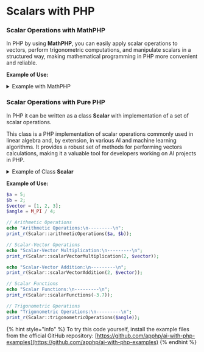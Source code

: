 # Scalars with PHP

### Scalar Operations with MathPHP

In PHP by using **MathPHP**, you can easily apply scalar operations to vectors, perform trigonometric computations, and manipulate scalars in a structured way, making mathematical programming in PHP more convenient and reliable.

**Example of Use:**

<details>

<summary>Example with MathPHP</summary>

```php
use MathPHP\Arithmetic;
use MathPHP\Exception\BadParameterException;

echo "Arithmetic Operations in MathPHP\n";
echo "---------------------------------\n";

// Example 1: Nth Root Calculation
$x = 27;
$n = 3;
echo "Cube Root of $x: " . Arithmetic::root($x, $n) . "\n";

// Example 2: Cube Root
$x = -27;
echo "Cube Root of $x: " . Arithmetic::cubeRoot($x) . "\n";

// Example 3: Integer Square Root
try {
    $x = 17;
    echo "Integer Square Root of $x: " . Arithmetic::isqrt($x) . "\n";
} catch (BadParameterException $e) {
    echo "Error: " . $e->getMessage() . "\n";
}

// Example 4: Digit Sum
$x = 5031;
echo "Digit Sum of $x: " . Arithmetic::digitSum($x) . "\n";

// Example 5: Digital Root
$x = 65536;
echo "Digital Root of $x: " . Arithmetic::digitalRoot($x) . "\n";

// Example 6: Almost Equal
$a = 1.00000000001;
$b = 1.00000000002;
echo "Are $a and $b almost equal? " . (Arithmetic::almostEqual($a, $b) ? "Yes" : "No") . "\n";

// Example 7: Copy Sign
$magnitude = 5.5;
$sign = -3;
echo "Copy sign of $sign to $magnitude: " . Arithmetic::copySign($magnitude, $sign) . "\n";

// Example 8: Modulo Operation
$a = -13;
$n = 5;
echo "Modulo of $a % $n: " . Arithmetic::modulo($a, $n) . "\n";
```

</details>

### Scalar Operations with Pure PHP

In PHP it can be written as a class **Scalar** with implementation of a set of scalar operations.

This class is a PHP implementation of scalar operations commonly used in linear algebra and, by extension, in various AI and machine learning algorithms. It provides a robust set of methods for performing vectors calculations, making it a valuable tool for developers working on AI projects in PHP.

<details>

<summary>Example of Class <strong>Scalar</strong></summary>

```php
class Scalar
{
    // Basic Arithmetic Operations
    public static function arithmeticOperations(float $a, float $b): array
    {
        return [
            'addition' => $a + $b,
            'subtraction' => $a - $b,
            'multiplication' => $a * $b,
            'division' => $b != 0 ? $a / $b : 'undefined',
            'modulus' => fmod($a, $b),
            'exponentiation' => $a ** $b
        ];
    }

    // Scalar-Vector Operations
    public static function scalarVectorMultiplication(float $scalar, array $vector): array
    {
        return array_map(fn($x) => $x * $scalar, $vector);
    }

    public static function scalarVectorAddition(float $scalar, array $vector): array
    {
        return array_map(fn($x) => $x + $scalar, $vector);
    }

    // Scalar Functions
    public static function scalarFunctions(float $x): array
    {
        return [
            'absolute' => abs($x),
            'ceiling' => ceil($x),
            'floor' => floor($x),
            'round' => round($x),
            'exponential' => exp($x),
            'logarithm' => $x > 0 ? log($x) : 'undefined',
            'square_root' => sqrt(abs($x))
        ];
    }

    // Trigonometric Operations
    public static function trigonometricOperations(float $angle): array
    {
        return [
            'sine' => sin($angle),
            'cosine' => cos($angle),
            'tangent' => tan($angle)
        ];
    }

    // Random Number Generation
    public static function randomNumbers(): array
    {
        return [
            'rand_int' => rand(1, 10),
            'mt_rand_int' => mt_rand(1, 10),
            'lcg_value' => lcg_value()
        ];
    }

    // Comparison Operations
    public static function comparisonOperations(float $a, float $b): array
    {
        return [
            'greater_than' => $a > $b,
            'less_than' => $a < $b,
            'equal' => $a == $b,
            'not_equal' => $a != $b,
            'greater_or_equal' => $a >= $b,
            'less_or_equal' => $a <= $b
        ];
    }

    // Bitwise Operations
    public static function bitwiseOperations(int $a, int $b): array
    {
        return [
            'bitwise_and' => $a & $b,
            'bitwise_or' => $a | $b,
            'bitwise_xor' => $a ^ $b,
            'bitwise_not' => ~$a,
            'left_shift' => $a << 1,
            'right_shift' => $a >> 1
        ];
    }
}
```

</details>

**Example of Use:**

```php
$a = 5;
$b = 2;
$vector = [1, 2, 3];
$angle = M_PI / 4;

// Arithmetic Operations
echo "Arithmetic Operations:\n---------\n";
print_r(Scalar::arithmeticOperations($a, $b));

// Scalar-Vector Operations
echo "Scalar-Vector Multiplication:\n---------\n";
print_r(Scalar::scalarVectorMultiplication(2, $vector));

echo "Scalar-Vector Addition:\n---------\n";
print_r(Scalar::scalarVectorAddition(2, $vector));

// Scalar Functions
echo "Scalar Functions:\n---------\n";
print_r(Scalar::scalarFunctions(-3.7));

// Trigonometric Operations
echo "Trigonometric Operations:\n---------\n";
print_r(Scalar::trigonometricOperations($angle));
```

{% hint style="info" %}
To try this code yourself, install the example files from the official GitHub repository: [https://github.com/apphp/ai-with-php-examples](https://github.com/apphp/ai-with-php-examples)
{% endhint %}
